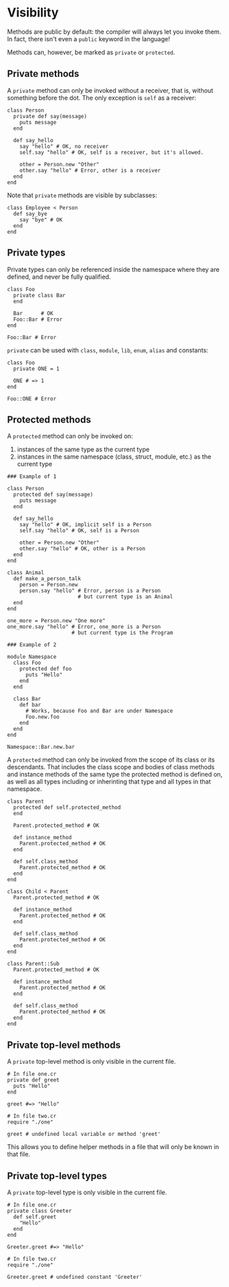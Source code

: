 # Visibility

Methods are public by default: the compiler will always let you invoke them. In fact, there isn't even a `public` keyword in the language!

Methods can, however, be marked as `private` or `protected`.

## Private methods

A `private` method can only be invoked without a receiver, that is, without something before the dot. The only exception is `self` as a receiver:

```crystal
class Person
  private def say(message)
    puts message
  end

  def say_hello
    say "hello" # OK, no receiver
    self.say "hello" # OK, self is a receiver, but it's allowed.

    other = Person.new "Other"
    other.say "hello" # Error, other is a receiver
  end
end
```

Note that `private` methods are visible by subclasses:

```crystal
class Employee < Person
  def say_bye
    say "bye" # OK
  end
end
```

## Private types

Private types can only be referenced inside the namespace where they are defined, and never be fully qualified.

```crystal
class Foo
  private class Bar
  end

  Bar      # OK
  Foo::Bar # Error
end

Foo::Bar # Error
```

`private` can be used with `class`, `module`, `lib`, `enum`, `alias` and constants:

```crystal
class Foo
  private ONE = 1

  ONE # => 1
end

Foo::ONE # Error
```

## Protected methods

A `protected` method can only be invoked on:

1. instances of the same type as the current type
2. instances in the same namespace (class, struct, module, etc.) as the current type

```crystal
### Example of 1

class Person
  protected def say(message)
    puts message
  end

  def say_hello
    say "hello" # OK, implicit self is a Person
    self.say "hello" # OK, self is a Person

    other = Person.new "Other"
    other.say "hello" # OK, other is a Person
  end
end

class Animal
  def make_a_person_talk
    person = Person.new
    person.say "hello" # Error, person is a Person
                       # but current type is an Animal
  end
end

one_more = Person.new "One more"
one_more.say "hello" # Error, one_more is a Person
                     # but current type is the Program

### Example of 2

module Namespace
  class Foo
    protected def foo
      puts "Hello"
    end
  end

  class Bar
    def bar
      # Works, because Foo and Bar are under Namespace
      Foo.new.foo
    end
  end
end

Namespace::Bar.new.bar
```

A `protected` method can only be invoked from the scope of its class or its descendants. That includes the class scope and bodies of class methods and instance methods of the same type the protected method is defined on, as well as all types including or inherinting that type and all types in that namespace.

```crystal
class Parent
  protected def self.protected_method
  end

  Parent.protected_method # OK
  
  def instance_method
    Parent.protected_method # OK
  end
  
  def self.class_method
    Parent.protected_method # OK
  end
end

class Child < Parent
  Parent.protected_method # OK
  
  def instance_method
    Parent.protected_method # OK
  end
  
  def self.class_method
    Parent.protected_method # OK
  end
end

class Parent::Sub
  Parent.protected_method # OK
  
  def instance_method
    Parent.protected_method # OK
  end
  
  def self.class_method
    Parent.protected_method # OK
  end
end
```

## Private top-level methods

A `private` top-level method is only visible in the current file.

```crystal
# In file one.cr
private def greet
  puts "Hello"
end

greet #=> "Hello"

# In file two.cr
require "./one"

greet # undefined local variable or method 'greet'
```

This allows you to define helper methods in a file that will only be known in that file.

## Private top-level types

A `private` top-level type is only visible in the current file.

```crystal
# In file one.cr
private class Greeter
  def self.greet
    "Hello"
  end
end

Greeter.greet #=> "Hello"

# In file two.cr
require "./one"

Greeter.greet # undefined constant 'Greeter'
```
